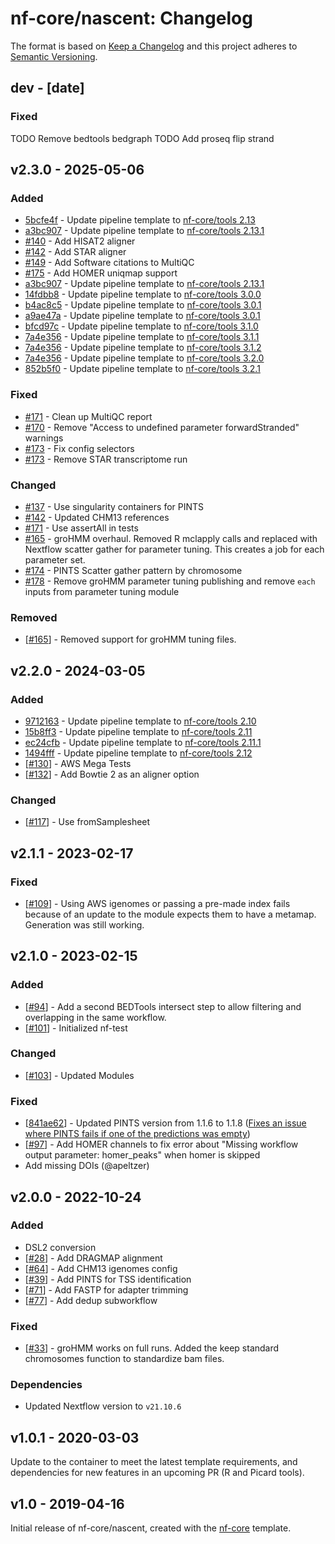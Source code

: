 # nf-core/nascent: Changelog

The format is based on [Keep a Changelog](https://keepachangelog.com/en/1.0.0/)
and this project adheres to [Semantic Versioning](https://semver.org/spec/v2.0.0.html).

## dev - [date]

### Fixed

TODO Remove bedtools bedgraph
TODO Add proseq flip strand

## v2.3.0 - 2025-05-06

### Added

- [5bcfe4f](https://github.com/nf-core/nascent/commit/5bcfe4ff1729b89e9e5741c473d32168b836a57f) - Update pipeline template to [nf-core/tools 2.13](https://github.com/nf-core/tools/releases/tag/2.13)
- [a3bc907](https://github.com/nf-core/nascent/commit/a3bc907e9afd9dd2a9572798fa16fbc781c3dcb0) - Update pipeline template to [nf-core/tools 2.13.1](https://github.com/nf-core/tools/releases/tag/2.13.1)
- [#140](https://github.com/nf-core/nascent/pull/140) - Add HISAT2 aligner
- [#142](https://github.com/nf-core/nascent/pull/142) - Add STAR aligner
- [#149](https://github.com/nf-core/nascent/pull/149) - Add Software citations to MultiQC
- [#175](https://github.com/nf-core/nascent/pull/175) - Add HOMER uniqmap support
- [a3bc907](https://github.com/nf-core/nascent/commit/a3bc907e9afd9dd2a9572798fa16fbc781c3dcb0) - Update pipeline template to [nf-core/tools 2.13.1](https://github.com/nf-core/tools/releases/tag/2.13.1)
- [14fdbb8](https://github.com/nf-core/nascent/commit/14fdbb83fe944fc4d8d77e804f0332510d82fea4) - Update pipeline template to [nf-core/tools 3.0.0](https://github.com/nf-core/tools/releases/tag/3.0.0)
- [b4ac8c5](https://github.com/nf-core/nascent/commit/b4ac8c5) - Update pipeline template to [nf-core/tools 3.0.1](https://github.com/nf-core/tools/releases/tag/3.0.1)
- [a9ae47a](https://github.com/nf-core/nascent/commit/a9ae47a) - Update pipeline template to [nf-core/tools 3.0.1](https://github.com/nf-core/tools/releases/tag/3.0.2)
- [bfcd97c](https://github.com/nf-core/nascent/commit/bfcd97c) - Update pipeline template to [nf-core/tools 3.1.0](https://github.com/nf-core/tools/releases/tag/3.1.0)
- [7a4e356](https://github.com/nf-core/nascent/commit/7a4e356) - Update pipeline template to [nf-core/tools 3.1.1](https://github.com/nf-core/tools/releases/tag/3.1.1)
- [7a4e356](https://github.com/nf-core/nascent/commit/debe6a9) - Update pipeline template to [nf-core/tools 3.1.2](https://github.com/nf-core/tools/releases/tag/3.1.2)
- [7a4e356](https://github.com/nf-core/nascent/commit/f60a3cb) - Update pipeline template to [nf-core/tools 3.2.0](https://github.com/nf-core/tools/releases/tag/3.2.0)
- [852b5f0](https://github.com/nf-core/nascent/commit/852b5f0) - Update pipeline template to [nf-core/tools 3.2.1](https://github.com/nf-core/tools/releases/tag/3.2.1)

### Fixed

- [#171](https://github.com/nf-core/nascent/pull/171) - Clean up MultiQC report
- [#170](https://github.com/nf-core/nascent/pull/170) - Remove "Access to undefined parameter forwardStranded" warnings
- [#173](https://github.com/nf-core/nascent/pull/173) - Fix config selectors
- [#173](https://github.com/nf-core/nascent/pull/173) - Remove STAR transcriptome run

### Changed

- [#137](https://github.com/nf-core/nascent/pull/137) - Use singularity containers for PINTS
- [#142](https://github.com/nf-core/nascent/pull/142) - Updated CHM13 references
- [#171](https://github.com/nf-core/nascent/pull/171) - Use assertAll in tests
- [#165](https://github.com/nf-core/nascent/pull/165) - groHMM overhaul. Removed R mclapply calls and replaced with Nextflow scatter gather for parameter tuning. This creates a job for each parameter set.
- [#174](https://github.com/nf-core/nascent/pull/174) - PINTS Scatter gather pattern by chromosome
- [#178](https://github.com/nf-core/nascent/pull/178) - Remove groHMM parameter tuning publishing and remove `each` inputs from parameter tuning module

### Removed

- [[#165](https://github.com/nf-core/nascent/pull/165)] - Removed support for groHMM tuning files.

## v2.2.0 - 2024-03-05

### Added

- [9712163](https://github.com/nf-core/nascent/commit/97121638eb77e175b912ff45a669426e532c5d7f) - Update pipeline template to [nf-core/tools 2.10](https://github.com/nf-core/tools/releases/tag/2.10)
- [15b8ff3](https://github.com/nf-core/nascent/commit/15b8ff31cd43ec2e330ce7958bd6d7d65529b4d3) - Update pipeline template to [nf-core/tools 2.11](https://github.com/nf-core/tools/releases/tag/2.11)
- [ec24cfb](https://github.com/nf-core/nascent/commit/ec24cfb2646904bcc78379a071b50b53a855b9a9) - Update pipeline template to [nf-core/tools 2.11.1](https://github.com/nf-core/tools/releases/tag/2.11.1)
- [1494fff](https://github.com/nf-core/nascent/commit/1494fff2ecd8b498e19d7d0fa3f7ee0f71088ab4) - Update pipeline template to [nf-core/tools 2.12](https://github.com/nf-core/tools/releases/tag/2.12)
- [[#130](https://github.com/nf-core/nascent/pull/130)] - AWS Mega Tests
- [[#132](https://github.com/nf-core/nascent/pull/132)] - Add Bowtie 2 as an aligner option

### Changed

- [[#117](https://github.com/nf-core/nascent/pull/117)] - Use fromSamplesheet

## v2.1.1 - 2023-02-17

### Fixed

- [[#109](https://github.com/nf-core/nascent/pull/109)] - Using AWS igenomes or passing a pre-made index fails because of an update to the module expects them to have a metamap. Generation was still working.

## v2.1.0 - 2023-02-15

### Added

- [[#94](https://github.com/nf-core/nascent/pull/94)] - Add a second BEDTools intersect step to allow filtering and overlapping in the same workflow.
- [[#101](https://github.com/nf-core/nascent/pull/101)] - Initialized nf-test

### Changed

- [[#103](https://github.com/nf-core/nascent/pull/103)] - Updated Modules

### Fixed

- [[841ae62](https://github.com/nf-core/nascent/commit/841ae62)] - Updated PINTS version from 1.1.6 to 1.1.8 ([Fixes an issue where PINTS fails if one of the predictions was empty](https://github.com/hyulab/PINTS/issues/12))
- [[#97](https://github.com/nf-core/nascent/pull/97)] - Add HOMER channels to fix error about "Missing workflow output parameter: homer_peaks" when homer is skipped
- Add missing DOIs (@apeltzer)

## v2.0.0 - 2022-10-24

### Added

- DSL2 conversion
- [[#28](https://github.com/nf-core/nascent/issues/28)] - Add DRAGMAP alignment
- [[#64](https://github.com/nf-core/nascent/pull/64)] - Add CHM13 igenomes config
- [[#39](https://github.com/nf-core/nascent/issues/39)] - Add PINTS for TSS identification
- [[#71](https://github.com/nf-core/nascent/issues/71)] - Add FASTP for adapter trimming
- [[#77](https://github.com/nf-core/nascent/issues/77)] - Add dedup subworkflow

### Fixed

- [[#33](https://github.com/nf-core/nascent/issues/33)] - groHMM works on full runs. Added the keep standard chromosomes function to standardize bam files.

### Dependencies

- Updated Nextflow version to `v21.10.6`

## v1.0.1 - 2020-03-03

Update to the container to meet the latest template requirements, and dependencies for new features in an upcoming PR (R and Picard tools).

## v1.0 - 2019-04-16

Initial release of nf-core/nascent, created with the [nf-core](http://nf-co.re/) template.
